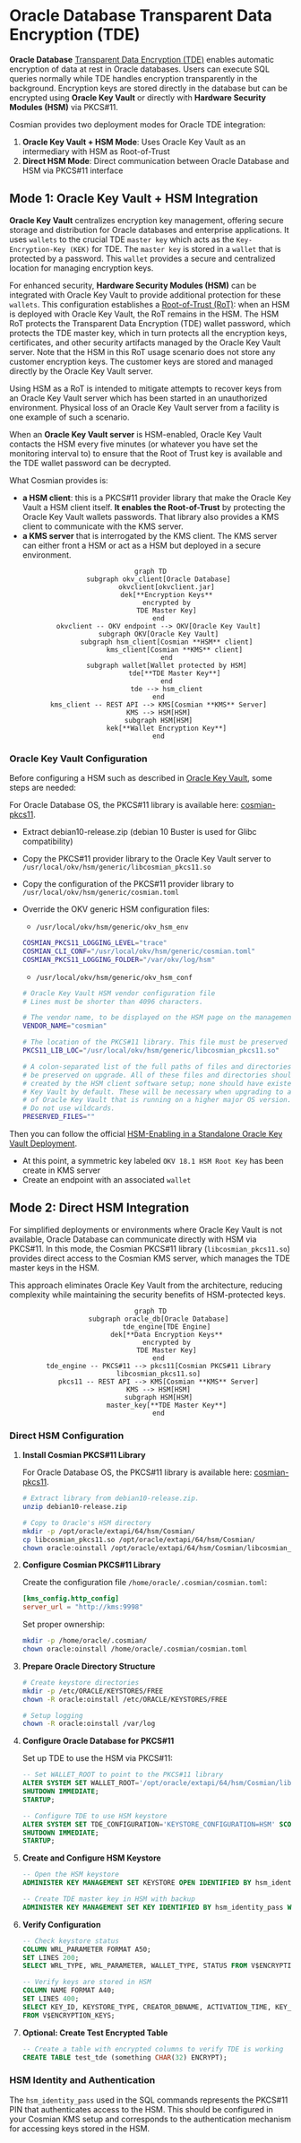 # Oracle Database Transparent Data Encryption (TDE)

**Oracle Database** [Transparent Data Encryption (TDE)](https://docs.oracle.com/en/database/oracle/oracle-database/23/dbtde/introduction-to-transparent-data-encryption.html) enables automatic encryption of data at rest in Oracle databases. Users can execute SQL queries normally while TDE handles encryption transparently in the background. Encryption keys are stored directly in the database but can be encrypted using **Oracle Key Vault** or directly with **Hardware Security Modules (HSM)** via PKCS#11.

Cosmian provides two deployment modes for Oracle TDE integration:

1. **Oracle Key Vault + HSM Mode**: Uses Oracle Key Vault as an intermediary with HSM as Root-of-Trust
2. **Direct HSM Mode**: Direct communication between Oracle Database and HSM via PKCS#11 interface

## Mode 1: Oracle Key Vault + HSM Integration

**Oracle Key Vault** centralizes encryption key management, offering secure storage and distribution for Oracle databases and enterprise applications. It uses `wallets` to the crucial TDE `master key` which acts as the `Key-Encryption-Key (KEK)` for TDE. The `master key` is stored in a `wallet` that is protected by a password. This `wallet` provides a secure and centralized location for managing encryption keys.

For enhanced security, **Hardware Security Modules (HSM)** can be integrated with Oracle Key Vault to provide additional protection for these `wallets`. This configuration establishes a [Root-of-Trust (RoT)](https://docs.oracle.com/en/database/oracle/key-vault/18.5/okvhm/getting-started-hsm.html#GUID-DADA7E20-82E2-40C9-A63A-4A159EBD5F09): when an HSM is deployed with Oracle Key Vault, the RoT remains in the HSM. The HSM RoT protects the Transparent Data Encryption (TDE) wallet password, which protects the TDE master key, which in turn protects all the encryption keys, certificates, and other security artifacts managed by the Oracle Key Vault server. Note that the HSM in this RoT usage scenario does not store any customer encryption keys. The customer keys are stored and managed directly by the Oracle Key Vault server.

Using HSM as a RoT  is intended to mitigate attempts to recover keys from an Oracle Key Vault server which has been started in an unauthorized environment.
Physical loss of an Oracle Key Vault server from a facility is one example of such a scenario.

When an **Oracle Key Vault server** is HSM-enabled, Oracle Key Vault contacts the HSM every five minutes (or whatever you have set the monitoring interval to) to ensure that the Root of Trust key is available and the TDE wallet password can be decrypted.

What Cosmian provides is:

- **a HSM client**: this is a PKCS#11 provider library that make the Oracle Key Vault a HSM client itself. **It enables the Root-of-Trust** by protecting the Oracle Key Vault wallets passwords. That library also provides a KMS client to communicate with the KMS server.
- **a KMS server** that is interrogated by the KMS client. The KMS server can either front a HSM or act as a HSM but deployed in a secure environment.

<div align="center">

```mermaid
graph TD
    subgraph okv_client[Oracle Database]
        okvclient[okvclient.jar]
        dek[**Encryption Keys**
        encrypted by
        TDE Master Key]
    end
    okvclient -- OKV endpoint --> OKV[Oracle Key Vault]
    subgraph OKV[Oracle Key Vault]
        subgraph hsm_client[Cosmian **HSM** client]
            kms_client[Cosmian **KMS** client]
        end
        subgraph wallet[Wallet protected by HSM]
            tde[**TDE Master Key**]
        end
        tde --> hsm_client
    end
    kms_client -- REST API --> KMS[Cosmian **KMS** Server]
    KMS --> HSM[HSM]
    subgraph HSM[HSM]
        kek[**Wallet Encryption Key**]
    end
```

</div>

### Oracle Key Vault Configuration

Before configuring a HSM such as described in [Oracle Key Vault](https://docs.oracle.com/en/database/oracle/key-vault/21.10/okvhm/index.html), some steps are needed:

For Oracle Database OS, the PKCS#11 library is available here: [cosmian-pkcs11](https://package.cosmian.com/cli/1.2.0/debian10-release.zip).

- Extract debian10-release.zip (debian 10 Buster is used for Glibc compatibility)
- Copy the PKCS#11 provider library to the Oracle Key Vault server to `/usr/local/okv/hsm/generic/libcosmian_pkcs11.so`
- Copy the configuration of the PKCS#11 provider library to `/usr/local/okv/hsm/generic/cosmian.toml`
- Override the OKV generic HSM configuration files:

    - `/usr/local/okv/hsm/generic/okv_hsm_env`

    ```bash
    COSMIAN_PKCS11_LOGGING_LEVEL="trace"
    COSMIAN_CLI_CONF="/usr/local/okv/hsm/generic/cosmian.toml"
    COSMIAN_PKCS11_LOGGING_FOLDER="/var/okv/log/hsm"
    ```

    - `/usr/local/okv/hsm/generic/okv_hsm_conf`

    ```bash
    # Oracle Key Vault HSM vendor configuration file
    # Lines must be shorter than 4096 characters.

    # The vendor name, to be displayed on the HSM page on the management console.
    VENDOR_NAME="cosmian"

    # The location of the PKCS#11 library. This file must be preserved on upgrade.
    PKCS11_LIB_LOC="/usr/local/okv/hsm/generic/libcosmian_pkcs11.so"

    # A colon-separated list of the full paths of files and directories that must
    # be preserved on upgrade. All of these files and directories should have been
    # created by the HSM client software setup; none should have existed on Oracle
    # Key Vault by default. These will be necessary when upgrading to a version
    # of Oracle Key Vault that is running on a higher major OS version.
    # Do not use wildcards.
    PRESERVED_FILES=""
    ```

Then you can follow the official [HSM-Enabling in a Standalone Oracle Key Vault Deployment](https://docs.oracle.com/en/database/oracle/key-vault/21.10/okvhm/configuring-hsm-oracle-key-vault1.html#GUID-5645696A-3F19-4CF9-AE79-105569529182).

- At this point, a symmetric key labeled `OKV 18.1 HSM Root Key` has been create in KMS server
- Create an endpoint with an associated `wallet`

## Mode 2: Direct HSM Integration

For simplified deployments or environments where Oracle Key Vault is not available, Oracle Database can communicate directly with HSM via PKCS#11. In this mode, the Cosmian PKCS#11 library (`libcosmian_pkcs11.so`) provides direct access to the Cosmian KMS server, which manages the TDE master keys in the HSM.

This approach eliminates Oracle Key Vault from the architecture, reducing complexity while maintaining the security benefits of HSM-protected keys.

<div align="center">

```mermaid
graph TD
    subgraph oracle_db[Oracle Database]
        tde_engine[TDE Engine]
        dek[**Data Encryption Keys**
        encrypted by
        TDE Master Key]
    end
    tde_engine -- PKCS#11 --> pkcs11[Cosmian PKCS#11 Library
    libcosmian_pkcs11.so]
    pkcs11 -- REST API --> KMS[Cosmian **KMS** Server]
    KMS --> HSM[HSM]
    subgraph HSM[HSM]
        master_key[**TDE Master Key**]
    end
```

</div>

### Direct HSM Configuration

1. **Install Cosmian PKCS#11 Library**

   For Oracle Database OS, the PKCS#11 library is available here: [cosmian-pkcs11](https://package.cosmian.com/cli/1.2.0/debian10-release.zip).

   ```bash
   # Extract library from debian10-release.zip.
   unzip debian10-release.zip

   # Copy to Oracle's HSM directory
   mkdir -p /opt/oracle/extapi/64/hsm/Cosmian/
   cp libcosmian_pkcs11.so /opt/oracle/extapi/64/hsm/Cosmian/
   chown oracle:oinstall /opt/oracle/extapi/64/hsm/Cosmian/libcosmian_pkcs11.so
   ```

2. **Configure Cosmian PKCS#11 Library**

   Create the configuration file `/home/oracle/.cosmian/cosmian.toml`:

   ```toml
   [kms_config.http_config]
   server_url = "http://kms:9998"
   ```

   Set proper ownership:

   ```bash
   mkdir -p /home/oracle/.cosmian/
   chown oracle:oinstall /home/oracle/.cosmian/cosmian.toml
   ```

3. **Prepare Oracle Directory Structure**

   ```bash
   # Create keystore directories
   mkdir -p /etc/ORACLE/KEYSTORES/FREE
   chown -R oracle:oinstall /etc/ORACLE/KEYSTORES/FREE

   # Setup logging
   chown -R oracle:oinstall /var/log
   ```

4. **Configure Oracle Database for PKCS#11**

   Set up TDE to use the HSM via PKCS#11:

   ```sql
   -- Set WALLET_ROOT to point to the PKCS#11 library
   ALTER SYSTEM SET WALLET_ROOT='/opt/oracle/extapi/64/hsm/Cosmian/libcosmian_pkcs11.so' SCOPE=SPFILE;
   SHUTDOWN IMMEDIATE;
   STARTUP;

   -- Configure TDE to use HSM keystore
   ALTER SYSTEM SET TDE_CONFIGURATION='KEYSTORE_CONFIGURATION=HSM' SCOPE=BOTH SID='*';
   SHUTDOWN IMMEDIATE;
   STARTUP;
   ```

5. **Create and Configure HSM Keystore**

   ```sql
   -- Open the HSM keystore
   ADMINISTER KEY MANAGEMENT SET KEYSTORE OPEN IDENTIFIED BY hsm_identity_pass;

   -- Create TDE master key in HSM with backup
   ADMINISTER KEY MANAGEMENT SET KEY IDENTIFIED BY hsm_identity_pass WITH BACKUP;
   ```

6. **Verify Configuration**

   ```sql
   -- Check keystore status
   COLUMN WRL_PARAMETER FORMAT A50;
   SET LINES 200;
   SELECT WRL_TYPE, WRL_PARAMETER, WALLET_TYPE, STATUS FROM V$ENCRYPTION_WALLET;

   -- Verify keys are stored in HSM
   COLUMN NAME FORMAT A40;
   SET LINES 400;
   SELECT KEY_ID, KEYSTORE_TYPE, CREATOR_DBNAME, ACTIVATION_TIME, KEY_USE, ORIGIN
   FROM V$ENCRYPTION_KEYS;
   ```

7. **Optional: Create Test Encrypted Table**

   ```sql
   -- Create a table with encrypted columns to verify TDE is working
   CREATE TABLE test_tde (something CHAR(32) ENCRYPT);
   ```

### HSM Identity and Authentication

The `hsm_identity_pass` used in the SQL commands represents the PKCS#11 PIN that authenticates access to the HSM. This should be configured in your Cosmian KMS setup and corresponds to the authentication mechanism for accessing keys stored in the HSM.
